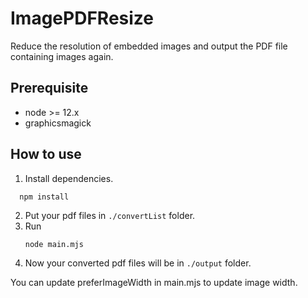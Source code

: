 # ImagePDFResize

Reduce the resolution of embedded images and output the PDF file containing images again.

## Prerequisite

- node >= 12.x
- graphicsmagick

## How to use

1. Install dependencies.

```
  npm install
```

2. Put your pdf files in `./convertList` folder.
3. Run
   ```
   node main.mjs
   ```
4. Now your converted pdf files will be in `./output` folder.

You can update preferImageWidth in main.mjs to update image width.
